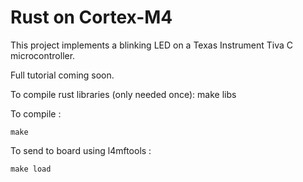 # Rust on Cortex-M4

This project implements a blinking LED on a Texas Instrument Tiva C microcontroller.

Full tutorial coming soon.

To compile rust libraries (only needed once):
    make libs


To compile :

    make

To send to board using l4mftools :

    make load

